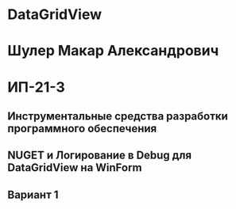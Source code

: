# DataGridView
# Шулер Макар Александрович
# ИП-21-3 
## Инструментальные средства разработки программного обеспечения 
## NUGET и Логирование в Debug для DataGridView на WinForm
## Вариант 1
